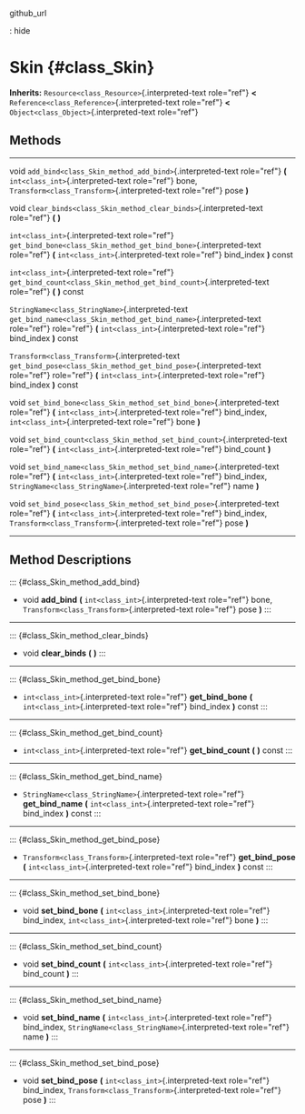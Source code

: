 github\_url

:   hide

Skin {#class_Skin}
====

**Inherits:** `Resource<class_Resource>`{.interpreted-text role="ref"}
**\<** `Reference<class_Reference>`{.interpreted-text role="ref"} **\<**
`Object<class_Object>`{.interpreted-text role="ref"}

Methods
-------

  -------------------------------------------------- ----------------------------------------------------------------------
  void                                               `add_bind<class_Skin_method_add_bind>`{.interpreted-text role="ref"}
                                                     **(** `int<class_int>`{.interpreted-text role="ref"} bone,
                                                     `Transform<class_Transform>`{.interpreted-text role="ref"} pose **)**

  void                                               `clear_binds<class_Skin_method_clear_binds>`{.interpreted-text
                                                     role="ref"} **(** **)**

  `int<class_int>`{.interpreted-text role="ref"}     `get_bind_bone<class_Skin_method_get_bind_bone>`{.interpreted-text
                                                     role="ref"} **(** `int<class_int>`{.interpreted-text role="ref"}
                                                     bind\_index **)** const

  `int<class_int>`{.interpreted-text role="ref"}     `get_bind_count<class_Skin_method_get_bind_count>`{.interpreted-text
                                                     role="ref"} **(** **)** const

  `StringName<class_StringName>`{.interpreted-text   `get_bind_name<class_Skin_method_get_bind_name>`{.interpreted-text
  role="ref"}                                        role="ref"} **(** `int<class_int>`{.interpreted-text role="ref"}
                                                     bind\_index **)** const

  `Transform<class_Transform>`{.interpreted-text     `get_bind_pose<class_Skin_method_get_bind_pose>`{.interpreted-text
  role="ref"}                                        role="ref"} **(** `int<class_int>`{.interpreted-text role="ref"}
                                                     bind\_index **)** const

  void                                               `set_bind_bone<class_Skin_method_set_bind_bone>`{.interpreted-text
                                                     role="ref"} **(** `int<class_int>`{.interpreted-text role="ref"}
                                                     bind\_index, `int<class_int>`{.interpreted-text role="ref"} bone **)**

  void                                               `set_bind_count<class_Skin_method_set_bind_count>`{.interpreted-text
                                                     role="ref"} **(** `int<class_int>`{.interpreted-text role="ref"}
                                                     bind\_count **)**

  void                                               `set_bind_name<class_Skin_method_set_bind_name>`{.interpreted-text
                                                     role="ref"} **(** `int<class_int>`{.interpreted-text role="ref"}
                                                     bind\_index, `StringName<class_StringName>`{.interpreted-text
                                                     role="ref"} name **)**

  void                                               `set_bind_pose<class_Skin_method_set_bind_pose>`{.interpreted-text
                                                     role="ref"} **(** `int<class_int>`{.interpreted-text role="ref"}
                                                     bind\_index, `Transform<class_Transform>`{.interpreted-text
                                                     role="ref"} pose **)**
  -------------------------------------------------- ----------------------------------------------------------------------

Method Descriptions
-------------------

::: {#class_Skin_method_add_bind}
-   void **add\_bind** **(** `int<class_int>`{.interpreted-text
    role="ref"} bone, `Transform<class_Transform>`{.interpreted-text
    role="ref"} pose **)**
:::

------------------------------------------------------------------------

::: {#class_Skin_method_clear_binds}
-   void **clear\_binds** **(** **)**
:::

------------------------------------------------------------------------

::: {#class_Skin_method_get_bind_bone}
-   `int<class_int>`{.interpreted-text role="ref"} **get\_bind\_bone**
    **(** `int<class_int>`{.interpreted-text role="ref"} bind\_index
    **)** const
:::

------------------------------------------------------------------------

::: {#class_Skin_method_get_bind_count}
-   `int<class_int>`{.interpreted-text role="ref"} **get\_bind\_count**
    **(** **)** const
:::

------------------------------------------------------------------------

::: {#class_Skin_method_get_bind_name}
-   `StringName<class_StringName>`{.interpreted-text role="ref"}
    **get\_bind\_name** **(** `int<class_int>`{.interpreted-text
    role="ref"} bind\_index **)** const
:::

------------------------------------------------------------------------

::: {#class_Skin_method_get_bind_pose}
-   `Transform<class_Transform>`{.interpreted-text role="ref"}
    **get\_bind\_pose** **(** `int<class_int>`{.interpreted-text
    role="ref"} bind\_index **)** const
:::

------------------------------------------------------------------------

::: {#class_Skin_method_set_bind_bone}
-   void **set\_bind\_bone** **(** `int<class_int>`{.interpreted-text
    role="ref"} bind\_index, `int<class_int>`{.interpreted-text
    role="ref"} bone **)**
:::

------------------------------------------------------------------------

::: {#class_Skin_method_set_bind_count}
-   void **set\_bind\_count** **(** `int<class_int>`{.interpreted-text
    role="ref"} bind\_count **)**
:::

------------------------------------------------------------------------

::: {#class_Skin_method_set_bind_name}
-   void **set\_bind\_name** **(** `int<class_int>`{.interpreted-text
    role="ref"} bind\_index,
    `StringName<class_StringName>`{.interpreted-text role="ref"} name
    **)**
:::

------------------------------------------------------------------------

::: {#class_Skin_method_set_bind_pose}
-   void **set\_bind\_pose** **(** `int<class_int>`{.interpreted-text
    role="ref"} bind\_index,
    `Transform<class_Transform>`{.interpreted-text role="ref"} pose
    **)**
:::

